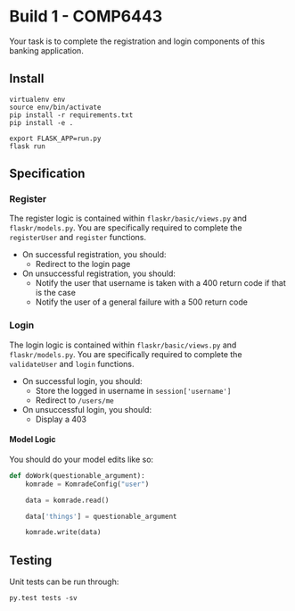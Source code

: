 # Build 1 - COMP6443

Your task is to complete the registration and login components of this banking application.

## Install

```shell
virtualenv env
source env/bin/activate
pip install -r requirements.txt
pip install -e .

export FLASK_APP=run.py
flask run
```

## Specification

### Register

The register logic is contained within `flaskr/basic/views.py` and `flaskr/models.py`. You are specifically required to complete the `registerUser` and `register` functions. 

- On successful registration, you should:
    - Redirect to the login page
- On unsuccessful registration, you should:
    - Notify the user that username is taken with a 400 return code if that is the case
    - Notify the user of a general failure with a 500 return code

### Login

The login logic is contained within `flaskr/basic/views.py` and `flaskr/models.py`. You are specifically required to complete the `validateUser` and `login` functions. 

- On successful login, you should:
    - Store the logged in username in `session['username']`
    - Redirect to `/users/me`
- On unsuccessful login, you should:
    - Display a 403

#### Model Logic

You should do your model edits like so:

```python
def doWork(questionable_argument):
    komrade = KomradeConfig("user")

    data = komrade.read()

    data['things'] = questionable_argument

    komrade.write(data)
```

## Testing

Unit tests can be run through:

```shell
py.test tests -sv
```
